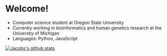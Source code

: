 # Welcome!
* Computer science student at Oregon State University
* Currently working in bioinformatics and human genetics research at the Universtiy of Michigan
* Languages: Python, JavaScript

[![Jacobs's github stats](https://github-readme-stats.vercel.app/api?username=JacobO1994)](https://github.com/JacobO1994/github-readme-stats)

